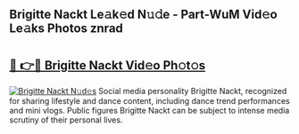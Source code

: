 ## Brigitte Nackt Le𝚊k𝚎d N𝚞𝚍e - Part-WuM Vid𝚎o Le𝚊ks Photos znrad

# <h2><a href="http://fb5gc7.evod.top/?m=Brigitte+Nackt">🔗 👉🔴 Brigitte Nackt Vid𝚎o Ph𝚘t𝚘s</a></h2>

[![Brigitte Nackt N𝚞d𝚎s](https://i.imgur.com/8V9OHl7.gif)](http://fb5gc7.evod.top/?m=Brigitte+Nackt)
Social media personality Brigitte Nackt, recognized for sharing lifestyle and dance content, including dance trend performances and mini vlogs. Public figures Brigitte Nackt can be subject to intense media scrutiny of their personal lives. 
